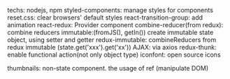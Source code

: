 techs:
nodejs, npm
styled-components: manage styles for components
reset.css: clear browsers' default styles
react-transition-group: add animation
react-redux: Provider component
combine-reducer(from redux): combine reducers
immutable:(fromJS(), getIn()) create immutable state object, using setter and getter
redux-immutable: combineReducers from redux immutable (state.get('xxx').get('xx'))
AJAX: via axios
redux-thunk: enable functional action(not only object type)
iconfont: open source icons

thumbnails:
non-state component.
the usage of ref (manipulate DOM)
